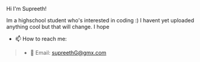 Hi I'm Supreeth!

Im a highschool student who's interested in coding :)
I havent yet uploaded anything cool but that will change. I hope

- 📫 How to reach me: 
> - 📧 Email: <supreethG@gmx.com>
